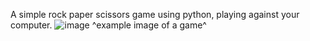 A simple rock paper scissors game using python, playing against your computer.
![image](https://github.com/eniyaEXE/rock-paper-scissors/assets/161463527/b3fe2b92-087f-469f-9d15-203a8bc114a3)
^example image of a game^
